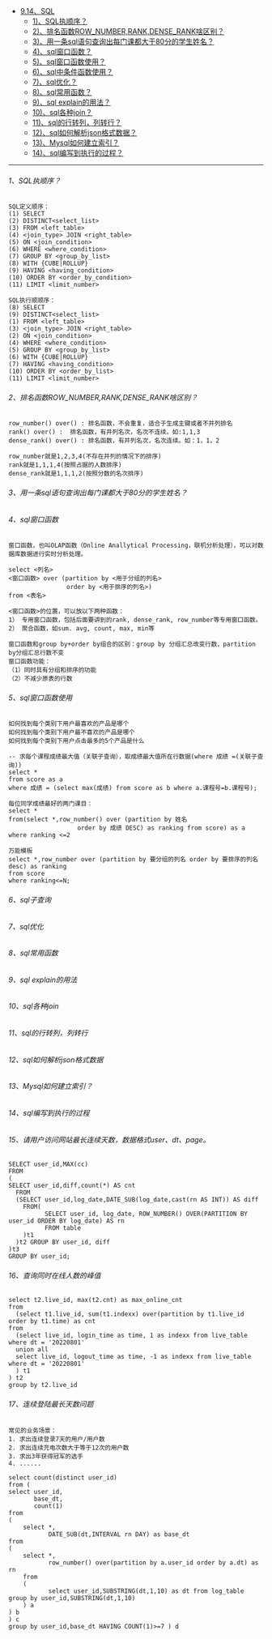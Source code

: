 * [9.14、SQL]()
    - [1)、SQL执顺序？]()
    - [2)、排名函数ROW_NUMBER,RANK,DENSE_RANK啥区别？]()
    - [3)、用一条sql语句查询出每门课都大于80分的学生姓名？]()
    - [4)、sql窗口函数？]()
    - [5)、sql窗口函数使用？]()
    - [6)、sql中条件函数使用？]()
    - [7)、sql优化？]()
    - [8)、sql常用函数？]()
    - [9)、sql explain的用法？]()
    - [10)、sql各种join？]()
    - [11)、sql的行转列，列转行？]()
    - [12)、sql如何解析json格式数据？]()
    - [13)、Mysql如何建立索引？]()
    - [14)、sql编写到执行的过程？]()

---
###### 1、SQL执顺序？
    SQL定义顺序：
    (1) SELECT 
    (2) DISTINCT<select_list>
    (3) FROM <left_table>
    (4) <join_type> JOIN <right_table>
    (5) ON <join_condition>
    (6) WHERE <where_condition>
    (7) GROUP BY <group_by_list>
    (8) WITH {CUBE|ROLLUP}
    (9) HAVING <having_condition>
    (10) ORDER BY <order_by_condition>
    (11) LIMIT <limit_number>
    
    SQL执行顺顺序：
    (8) SELECT 
    (9) DISTINCT<select_list>
    (1) FROM <left_table>
    (3) <join_type> JOIN <right_table>
    (2) ON <join_condition>
    (4) WHERE <where_condition>
    (5) GROUP BY <group_by_list>
    (6) WITH {CUBE|ROLLUP}
    (7) HAVING <having_condition>
    (10) ORDER BY <order_by_list>
    (11) LIMIT <limit_number>

###### 2、排名函数ROW_NUMBER,RANK,DENSE_RANK啥区别？
    row_number() over() : 排名函数，不会重复，适合于生成主键或者不并列排名
    rank() over() :  排名函数，有并列名次，名次不连续。如:1,1,3
    dense_rank() over() : 排名函数，有并列名次，名次连续。如：1，1，2
    
    row_number就是1,2,3,4(不存在并列的情况下的排序)
    rank就是1,1,1,4(按照占据的人数排序)
    dense_rank就是1,1,1,2(按照分数的名次排序)

###### 3、用一条sql语句查询出每门课都大于80分的学生姓名？

###### 4、sql窗口函数
    窗口函数，也叫OLAP函数（Online Anallytical Processing，联机分析处理），可以对数据库数据进行实时分析处理。
    
    select <列名>
    <窗口函数> over (partition by <用于分组的列名>
                    order by <用于排序的列名>)
    from <表名>
    
    <窗口函数>的位置，可以放以下两种函数：
    1） 专用窗口函数，包括后面要讲到的rank, dense_rank, row_number等专用窗口函数。
    2） 聚合函数，如sum. avg, count, max, min等

    窗口函数和group by+order by组合的区别：group by 分组汇总改变行数，partition by分组汇总行数不变
    窗口函数功能：
    （1）同时具有分组和排序的功能
    （2）不减少原表的行数

###### 5、sql窗口函数使用
    如何找到每个类别下用户最喜欢的产品是哪个
    如何找到每个类别下用户最不喜欢的产品是哪个
    如何找到每个类别下用户点击最多的5个产品是什么
    
    -- 求每个课程成绩最大值（关联子查询），取成绩最大值所在行数据(where 成绩 =(关联子查询))
    select *
    from score as a
    where 成绩 = (select max(成绩) from score as b where a.课程号=b.课程号);

    每位同学成绩最好的两门课目：
    select *
    from(select *,row_number() over (partition by 姓名
                       order by 成绩 DESC) as ranking from score) as a
    where ranking <=2

    万能模板
    select *,row_number over (partition by 要分组的列名 order by 要排序的列名 desc) as ranking 
    from score
    where ranking<=N;

###### 6、sql子查询

###### 7、sql优化

###### 8、sql常用函数

###### 9、sql explain的用法

###### 10、sql各种join

###### 11、sql的行转列，列转行

###### 12、sql如何解析json格式数据

###### 13、Mysql如何建立索引？

###### 14、sql编写到执行的过程

###### 15、请用户访问网站最长连续天数，数据格式user、dt、page。
    SELECT user_id,MAX(cc)
    FROM
    (
    SELECT user_id,diff,count(*) AS cnt
      FROM
      (SELECT user_id,log_date,DATE_SUB(log_date,cast(rn AS INT)) AS diff
        FROM( 
              SELECT user_id, log_date, ROW_NUMBER() OVER(PARTITION BY user_id ORDER BY log_date) AS rn 
              FROM table
        )t1
      )t2 GROUP BY user_id, diff
    )t3
    GROUP BY user_id;

###### 16、查询同时在线人数的峰值
    select t2.live_id, max(t2.cnt) as max_online_cnt
    from
      (select t1.live_id, sum(t1.indexx) over(partition by t1.live_id order by t1.time) as cnt
    from
      (select live_id, login_time as time, 1 as indexx from live_table where dt = '20220801'
      union all
      select live_id, logout_time as time, -1 as indexx from live_table where dt = '20220801'
      ) t1
    ) t2
    group by t2.live_id

###### 17、连续登陆最长天数问题
    常见的业务场景：
    1. 求出连续登录7天的用户/用户数
    2. 求出连续充电次数大于等于12次的用户数
    3. 求出3年获得冠军的选手
    4. ......

    select count(distinct user_id)
    from (
    select user_id,
           base_dt, 
           count(1)
    from
    (
        select *,
               DATE_SUB(dt,INTERVAL rn DAY) as base_dt
    from 
    (
        select *,
               row_number() over(partition by a.user_id order by a.dt) as rn
        from 
        (
               select user_id,SUBSTRING(dt,1,10) as dt from log_table group by user_id,SUBSTRING(dt,1,10)
        ) a
    ) b
    ) c
    group by user_id,base_dt HAVING COUNT(1)>=7 ) d


